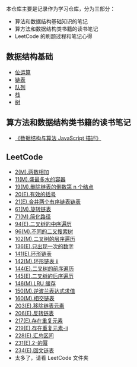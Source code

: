 本仓库主要是记录作为学习仓库，分为三部分：

- 算法和数据结构基础知识的笔记
- 算方法和数据结构类书籍的读书笔记
- LeetCode 的刷题过程和笔记心得

## 数据结构基础

- [位运算](/数据结构与算法基础/BitManipulation.md)
- [链表](/数据结构与算法基础/LinkedList.md)
- [队列](/数据结构与算法基础/Queue.md)
- [栈](/数据结构与算法基础/Stack.md)
- [树](/数据结构与算法基础/Tree.md)

## 算方法和数据结构类书籍的读书笔记

- [《数据结构与算法 JavaScript 描述》](/数据结构与算法JavaScript描述/README.md)

## LeetCode

- [2(M).两数相加](</LeetCode/2(M).两数相加>)
- [11(M).盛最多水的容器](</LeetCode/11(M).盛最多水的容器.md>)
- [19(M).删除链表的倒数第 n 个结点](</LeetCode/19(M).删除链表的倒数第n个结点.md>)
- [20(E).有效的括号](</LeetCode/20(E).有效的括号>)
- [21(E).合并两个有序链表链表](</LeetCode/21(E).合并两个有序链表链表>)
- [61(M).旋转链表](</LeetCode/61(M).旋转链表>)
- [71(M).简化路径](</LeetCode/71(M).简化路径>)
- [94(E).二叉树的中序遍历](</LeetCode/94(E).二叉树的中序遍历>)
- [96(M).不同的二叉搜索树](</LeetCode/96(M).不同的二叉搜索树>)
- [102(M).二叉树的层序遍历](</LeetCode/102(M).二叉树的层序遍历>)
- [136(E).只出现一次的数字](</LeetCode/136(E).只出现一次的数字>)
- [141(E).环形链表](</LeetCode/141(E).环形链表>)
- [142(M).环形链表 ii](</LeetCode/142(M).环形链表ii>)
- [144(E).二叉树的前序遍历](</LeetCode/144(E).二叉树的前序遍历>)
- [145(E).二叉树的后序遍历](</LeetCode/145(E).二叉树的后序遍历>)
- [146(M).LRU 缓存](</LeetCode/146(M).LRU缓存>)
- [150(M).逆波兰表达式求值](</LeetCode/150(M).逆波兰表达式求值>)
- [160(M).相交链表](</LeetCode/160(M).相交链表>)
- [203(E).移除链表元素](</LeetCode/203(E).移除链表元素>)
- [206(E).反转链表](</LeetCode/206(E).反转链表>)
- [217(E).存在重复元素](</LeetCode/217(E).存在重复元素>)
- [219(E).存在重复元素-ii](</LeetCode/219(E).存在重复元素-ii>)
- [228(E).汇总区间](</LeetCode/228(E).汇总区间>)
- [231(E).2-的幂](</LeetCode/231(E).2-的幂>)
- [234(E).回文链表](</LeetCode/234(E).回文链表>)
- 太多了，请看 LeetCode 文件夹
